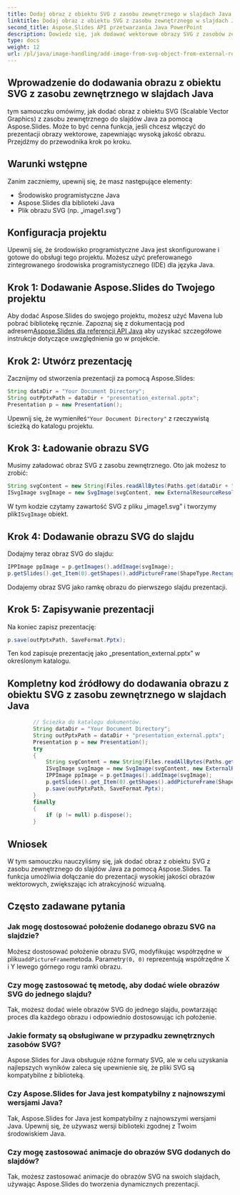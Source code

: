 ```yaml
---
title: Dodaj obraz z obiektu SVG z zasobu zewnętrznego w slajdach Java
linktitle: Dodaj obraz z obiektu SVG z zasobu zewnętrznego w slajdach Java
second_title: Aspose.Slides API przetwarzania Java PowerPoint
description: Dowiedz się, jak dodawać wektorowe obrazy SVG z zasobów zewnętrznych do slajdów Java za pomocą Aspose.Slides. Twórz oszałamiające prezentacje z wysokiej jakości efektami wizualnymi.
type: docs
weight: 12
url: /pl/java/image-handling/add-image-from-svg-object-from-external-resource-in-java-slides/
---
```


## Wprowadzenie do dodawania obrazu z obiektu SVG z zasobu zewnętrznego w slajdach Java

tym samouczku omówimy, jak dodać obraz z obiektu SVG (Scalable Vector Graphics) z zasobu zewnętrznego do slajdów Java za pomocą Aspose.Slides. Może to być cenna funkcja, jeśli chcesz włączyć do prezentacji obrazy wektorowe, zapewniając wysoką jakość obrazu. Przejdźmy do przewodnika krok po kroku.

## Warunki wstępne

Zanim zaczniemy, upewnij się, że masz następujące elementy:

- Środowisko programistyczne Java
- Aspose.Slides dla biblioteki Java
- Plik obrazu SVG (np. „image1.svg”)

## Konfiguracja projektu

Upewnij się, że środowisko programistyczne Java jest skonfigurowane i gotowe do obsługi tego projektu. Możesz użyć preferowanego zintegrowanego środowiska programistycznego (IDE) dla języka Java.

## Krok 1: Dodawanie Aspose.Slides do Twojego projektu

 Aby dodać Aspose.Slides do swojego projektu, możesz użyć Mavena lub pobrać bibliotekę ręcznie. Zapoznaj się z dokumentacją pod adresem[Aspose.Slides dla referencji API Java](https://reference.aspose.com/slides/java/) aby uzyskać szczegółowe instrukcje dotyczące uwzględnienia go w projekcie.

## Krok 2: Utwórz prezentację

Zacznijmy od stworzenia prezentacji za pomocą Aspose.Slides:

```java
String dataDir = "Your Document Directory";
String outPptxPath = dataDir + "presentation_external.pptx";
Presentation p = new Presentation();
```

 Upewnij się, że wymieniłeś`"Your Document Directory"` z rzeczywistą ścieżką do katalogu projektu.

## Krok 3: Ładowanie obrazu SVG

Musimy załadować obraz SVG z zasobu zewnętrznego. Oto jak możesz to zrobić:

```java
String svgContent = new String(Files.readAllBytes(Paths.get(dataDir + "image1.svg")));
ISvgImage svgImage = new SvgImage(svgContent, new ExternalResourceResolver(), dataDir);
```

 W tym kodzie czytamy zawartość SVG z pliku „image1.svg” i tworzymy plik`ISvgImage` obiekt.

## Krok 4: Dodawanie obrazu SVG do slajdu

Dodajmy teraz obraz SVG do slajdu:

```java
IPPImage ppImage = p.getImages().addImage(svgImage);
p.getSlides().get_Item(0).getShapes().addPictureFrame(ShapeType.Rectangle, 0, 0, ppImage.getWidth(), ppImage.getHeight(), ppImage);
```

Dodajemy obraz SVG jako ramkę obrazu do pierwszego slajdu prezentacji.

## Krok 5: Zapisywanie prezentacji

Na koniec zapisz prezentację:

```java
p.save(outPptxPath, SaveFormat.Pptx);
```

Ten kod zapisuje prezentację jako „presentation_external.pptx” w określonym katalogu.

## Kompletny kod źródłowy do dodawania obrazu z obiektu SVG z zasobu zewnętrznego w slajdach Java

```java
        // Ścieżka do katalogu dokumentów.
        String dataDir = "Your Document Directory";
        String outPptxPath = dataDir + "presentation_external.pptx";
        Presentation p = new Presentation();
        try
        {
            String svgContent = new String(Files.readAllBytes(Paths.get(dataDir + "image1.svg")));
            ISvgImage svgImage = new SvgImage(svgContent, new ExternalResourceResolver(), dataDir);
            IPPImage ppImage = p.getImages().addImage(svgImage);
            p.getSlides().get_Item(0).getShapes().addPictureFrame(ShapeType.Rectangle, 0, 0, ppImage.getWidth(), ppImage.getHeight(), ppImage);
            p.save(outPptxPath, SaveFormat.Pptx);
        }
        finally
        {
            if (p != null) p.dispose();
        }
```

## Wniosek

W tym samouczku nauczyliśmy się, jak dodać obraz z obiektu SVG z zasobu zewnętrznego do slajdów Java za pomocą Aspose.Slides. Ta funkcja umożliwia dołączanie do prezentacji wysokiej jakości obrazów wektorowych, zwiększając ich atrakcyjność wizualną.

## Często zadawane pytania

### Jak mogę dostosować położenie dodanego obrazu SVG na slajdzie?

 Możesz dostosować położenie obrazu SVG, modyfikując współrzędne w pliku`addPictureFrame`metoda. Parametry`(0, 0)` reprezentują współrzędne X i Y lewego górnego rogu ramki obrazu.

### Czy mogę zastosować tę metodę, aby dodać wiele obrazów SVG do jednego slajdu?

Tak, możesz dodać wiele obrazów SVG do jednego slajdu, powtarzając proces dla każdego obrazu i odpowiednio dostosowując ich położenie.

### Jakie formaty są obsługiwane w przypadku zewnętrznych zasobów SVG?

Aspose.Slides for Java obsługuje różne formaty SVG, ale w celu uzyskania najlepszych wyników zaleca się upewnienie się, że pliki SVG są kompatybilne z biblioteką.

### Czy Aspose.Slides for Java jest kompatybilny z najnowszymi wersjami Java?

Tak, Aspose.Slides for Java jest kompatybilny z najnowszymi wersjami Java. Upewnij się, że używasz wersji biblioteki zgodnej z Twoim środowiskiem Java.

### Czy mogę zastosować animacje do obrazów SVG dodanych do slajdów?

Tak, możesz zastosować animacje do obrazów SVG na swoich slajdach, używając Aspose.Slides do tworzenia dynamicznych prezentacji.